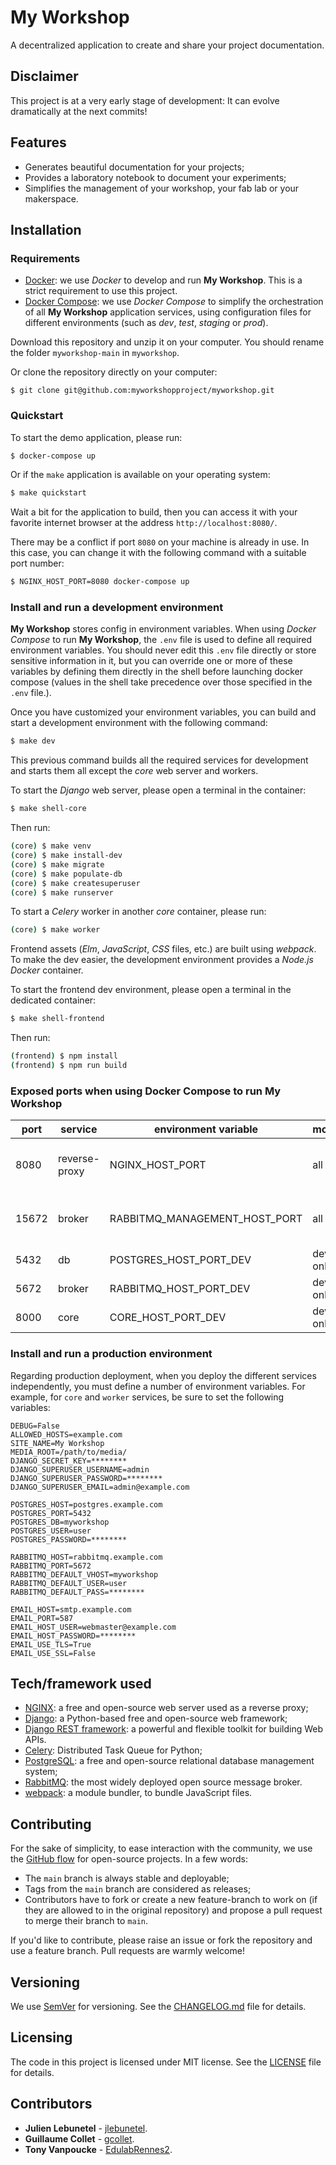 # My Workshop
A decentralized application to create and share your project documentation.

## Disclaimer
This project is at a very early stage of development: It can evolve dramatically at the next commits!

## Features
- Generates beautiful documentation for your projects;
- Provides a laboratory notebook to document your experiments;
- Simplifies the management of your workshop, your fab lab or your makerspace.

## Installation

### Requirements
- [Docker](https://docs.docker.com/get-docker/): we use _Docker_ to develop and run __My Workshop__. This is a strict requirement to use this project.
- [Docker Compose](https://docs.docker.com/compose/install/): we use _Docker Compose_ to simplify the orchestration of all __My Workshop__ application services, using configuration files for different environments (such as _dev_, _test_, _staging_ or _prod_).

Download this repository and unzip it on your computer. You should rename the folder `myworkshop-main` in `myworkshop`.

Or clone the repository directly on your computer:
```
$ git clone git@github.com:myworkshopproject/myworkshop.git
```

### Quickstart
To start the demo application, please run:
``` bash
$ docker-compose up
```

Or if the `make` application is available on your operating system:
``` bash
$ make quickstart
```

Wait a bit for the application to build, then you can access it with your favorite internet browser at the address `http://localhost:8080/`.

There may be a conflict if port `8080` on your machine is already in use. In this case, you can change it with the following command with a suitable port number:
``` bash
$ NGINX_HOST_PORT=8080 docker-compose up
```

<!--
remplacer par la commande automatique dans docker compose !!!!!!

When launching the application for the first time, you will need to create a super user to manage it.
You can do this using the following command:
``` bash
$ docker exec -it myworkshop_core_1 make createsuperuser
``` -->


### Install and run a development environment
__My Workshop__ stores config in environment variables.
When using _Docker Compose_ to run __My Workshop__, the `.env` file is used to define all required environment variables.
You should never edit this `.env` file directly or store sensitive information in it, but you can override one or more of these variables by defining them directly in the shell before launching docker compose (values in the shell take precedence over those specified in the `.env` file.).

Once you have customized your environment variables, you can build and start a development environment with the following command:
``` bash
$ make dev
```

This previous command builds all the required services for development and starts them all except the _core_ web server and workers.

To start the _Django_ web server, please open a terminal in the container:
``` bash
$ make shell-core
```

Then run:
``` bash
(core) $ make venv
(core) $ make install-dev
(core) $ make migrate
(core) $ make populate-db
(core) $ make createsuperuser
(core) $ make runserver
```

To start a _Celery_ worker in another _core_ container, please run:
``` bash
(core) $ make worker
```

Frontend assets (_Elm_, _JavaScript_, _CSS_ files, etc.) are built using _webpack_. To make the dev easier, the development environment provides a _Node.js Docker_ container.

To start the frontend dev environment, please open a terminal in the dedicated container:
``` bash
$ make shell-frontend
```

Then run:
``` bash
(frontend) $ npm install
(frontend) $ npm run build
```

### Exposed ports when using Docker Compose to run My Workshop

| port  | service       | environment variable          | mode     | description                            |
|-------|---------------|-------------------------------|----------|----------------------------------------|
| 8080  | reverse-proxy | NGINX_HOST_PORT               | all      | NGINX server (My Workshop entry point) |
| 15672 | broker        | RABBITMQ_MANAGEMENT_HOST_PORT | all      | RabbitMQ management and monitoring     |
| 5432  | db            | POSTGRES_HOST_PORT_DEV        | dev only | PostgreSQL server                      |
| 5672  | broker        | RABBITMQ_HOST_PORT_DEV        | dev only | RabbitMQ server                        |
| 8000  | core          | CORE_HOST_PORT_DEV            | dev only | Django dev server                      |

### Install and run a production environment
Regarding production deployment, when you deploy the different services independently, you must define a number of environment variables. For example, for `core` and `worker` services, be sure to set the following variables:

``` env
DEBUG=False
ALLOWED_HOSTS=example.com
SITE_NAME=My Workshop
MEDIA_ROOT=/path/to/media/
DJANGO_SECRET_KEY=********
DJANGO_SUPERUSER_USERNAME=admin
DJANGO_SUPERUSER_PASSWORD=********
DJANGO_SUPERUSER_EMAIL=admin@example.com

POSTGRES_HOST=postgres.example.com
POSTGRES_PORT=5432
POSTGRES_DB=myworkshop
POSTGRES_USER=user
POSTGRES_PASSWORD=********

RABBITMQ_HOST=rabbitmq.example.com
RABBITMQ_PORT=5672
RABBITMQ_DEFAULT_VHOST=myworkshop
RABBITMQ_DEFAULT_USER=user
RABBITMQ_DEFAULT_PASS=********

EMAIL_HOST=smtp.example.com
EMAIL_PORT=587
EMAIL_HOST_USER=webmaster@example.com
EMAIL_HOST_PASSWORD=********
EMAIL_USE_TLS=True
EMAIL_USE_SSL=False
```

## Tech/framework used
- [NGINX](https://www.nginx.com/): a free and open-source web server used as a reverse proxy;
- [Django](https://www.djangoproject.com/): a Python-based free and open-source web framework;
- [Django REST framework](https://www.django-rest-framework.org/): a powerful and flexible toolkit for building Web APIs.
- [Celery](https://docs.celeryproject.org/): Distributed Task Queue for Python;
- [PostgreSQL](https://www.postgresql.org/): a free and open-source relational database management system;
- [RabbitMQ](https://www.rabbitmq.com/): the most widely deployed open source message broker.
- [webpack](https://webpack.js.org/): a module bundler, to bundle JavaScript files.

## Contributing
For the sake of simplicity, to ease interaction with the community, we use the [GitHub flow](https://guides.github.com/introduction/flow/index.html) for open-source projects. In a few words:
- The `main` branch is always stable and deployable;
- Tags from the `main` branch are considered as releases;
- Contributors have to fork or create a new feature-branch to work on (if they are allowed to in the original repository) and propose a pull request to merge their branch to `main`.

If you'd like to contribute, please raise an issue or fork the repository and use a feature branch. Pull requests are warmly welcome!

## Versioning
We use [SemVer](http://semver.org/) for versioning. See the [CHANGELOG.md](CHANGELOG.md) file for details.

## Licensing
The code in this project is licensed under MIT license. See the [LICENSE](LICENSE) file for details.

## Contributors
- **Julien Lebunetel** - [jlebunetel](https://github.com/jlebunetel).
- **Guillaume Collet** - [gcollet](https://gitlab.com/gcollet).
- **Tony Vanpoucke** - [EdulabRennes2](https://gitlab.com/EdulabRennes2).
